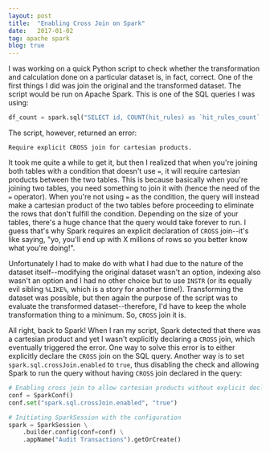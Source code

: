 ```yaml
---
layout: post
title:  "Enabling Cross Join on Spark"
date:   2017-01-02
tag: apache spark
blog: true
---
```


I was working on a quick Python script to check whether the transformation and calculation done on a particular dataset is, in fact, correct. One of the first things I did was join the original and the transformed dataset. The script would be run on Apache Spark. This is one of the SQL queries I was using:

```python
df_count = spark.sql("SELECT id, COUNT(hit_rules) as `hit_rules_count` FROM rules LEFT OUTER JOIN transactions ON INSTR(hit_rules, id) > 0 GROUP BY id ORDER BY id")
```

The script, however, returned an error: 

```
Require explicit CROSS join for cartesian products.
```

It took me quite a while to get it, but then I realized that when you're joining both tables with a condition that doesn't use `=`, it will require cartesian products between the two tables. This is because basically when you're joining two tables, you need something to join it with (hence the need of the `=` operator). When you're not using `=` as the condition, the query will instead make a cartesian product of the two tables before proceeding to eliminate the rows that don't fulfill the condition. Depending on the size of your tables, there's a huge chance that the query would take forever to run. I guess that's why Spark requires an explicit declaration of `CROSS` join--it's like saying, "yo, you'll end up with X millions of rows so you better know what you're doing!".

Unfortunately I had to make do with what I had due to the nature of the dataset itself--modifying the original dataset wasn't an option, indexing also wasn't an option and I had no other choice but to use `INSTR` (or its equally evil sibling `%LIKE%`, which is a story for another time!). Transforming the dataset was possible, but then again the purpose of the script was to evaluate the transformed dataset--therefore, I'd have to keep the whole transformation thing to a minimum. So, `CROSS` join it is.

All right, back to Spark! When I ran my script, Spark detected that there was a cartesian product and yet I wasn't explicitly declaring a `CROSS` join, which eventually triggered the error. One way to solve this error is to either explicitly declare the `CROSS` join on the SQL query. Another way is to set `spark.sql.crossJoin.enabled` to `true`, thus disabling the check and allowing Spark to run the query without having `CROSS` join declared in the query:

```python
# Enabling cross join to allow cartesian products without explicit declaration
conf = SparkConf()
conf.set("spark.sql.crossJoin.enabled", "true")

# Initiating SparkSession with the configuration
spark = SparkSession \
    .builder.config(conf=conf) \
    .appName("Audit Transactions").getOrCreate()

```

